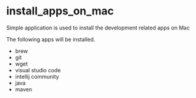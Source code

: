 # install_apps_on_mac
Simple application is used to install the development related apps on Mac

The following apps will be installed.

* brew
* git
* wget
* visual studio code
* intellij community
* java
* maven
